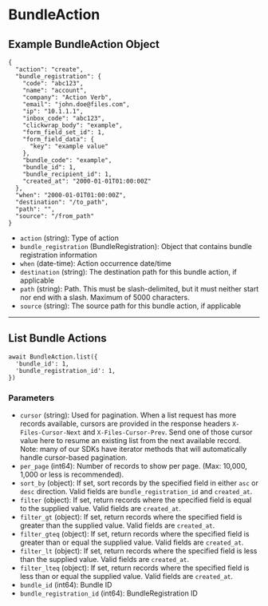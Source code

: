 # BundleAction

## Example BundleAction Object

```
{
  "action": "create",
  "bundle_registration": {
    "code": "abc123",
    "name": "account",
    "company": "Action Verb",
    "email": "john.doe@files.com",
    "ip": "10.1.1.1",
    "inbox_code": "abc123",
    "clickwrap_body": "example",
    "form_field_set_id": 1,
    "form_field_data": {
      "key": "example value"
    },
    "bundle_code": "example",
    "bundle_id": 1,
    "bundle_recipient_id": 1,
    "created_at": "2000-01-01T01:00:00Z"
  },
  "when": "2000-01-01T01:00:00Z",
  "destination": "/to_path",
  "path": "",
  "source": "/from_path"
}
```

* `action` (string): Type of action
* `bundle_registration` (BundleRegistration): Object that contains bundle registration information
* `when` (date-time): Action occurrence date/time
* `destination` (string): The destination path for this bundle action, if applicable
* `path` (string): Path. This must be slash-delimited, but it must neither start nor end with a slash. Maximum of 5000 characters.
* `source` (string): The source path for this bundle action, if applicable

---

## List Bundle Actions

```
await BundleAction.list({
  'bundle_id': 1,
  'bundle_registration_id': 1,
})
```


### Parameters

* `cursor` (string): Used for pagination.  When a list request has more records available, cursors are provided in the response headers `X-Files-Cursor-Next` and `X-Files-Cursor-Prev`.  Send one of those cursor value here to resume an existing list from the next available record.  Note: many of our SDKs have iterator methods that will automatically handle cursor-based pagination.
* `per_page` (int64): Number of records to show per page.  (Max: 10,000, 1,000 or less is recommended).
* `sort_by` (object): If set, sort records by the specified field in either `asc` or `desc` direction. Valid fields are `bundle_registration_id` and `created_at`.
* `filter` (object): If set, return records where the specified field is equal to the supplied value. Valid fields are `created_at`.
* `filter_gt` (object): If set, return records where the specified field is greater than the supplied value. Valid fields are `created_at`.
* `filter_gteq` (object): If set, return records where the specified field is greater than or equal the supplied value. Valid fields are `created_at`.
* `filter_lt` (object): If set, return records where the specified field is less than the supplied value. Valid fields are `created_at`.
* `filter_lteq` (object): If set, return records where the specified field is less than or equal the supplied value. Valid fields are `created_at`.
* `bundle_id` (int64): Bundle ID
* `bundle_registration_id` (int64): BundleRegistration ID
